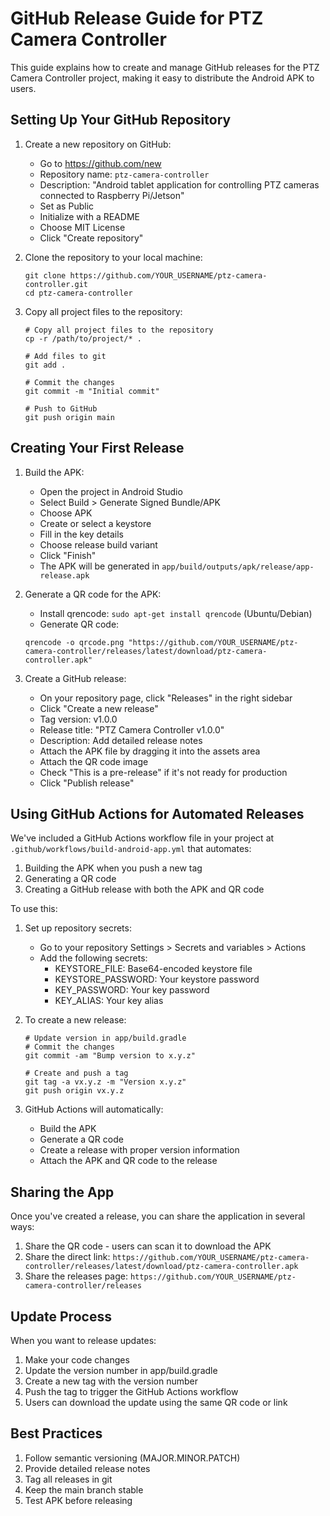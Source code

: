 # GitHub Release Guide for PTZ Camera Controller

This guide explains how to create and manage GitHub releases for the PTZ Camera Controller project, making it easy to distribute the Android APK to users.

## Setting Up Your GitHub Repository

1. Create a new repository on GitHub:
   - Go to https://github.com/new
   - Repository name: `ptz-camera-controller`
   - Description: "Android tablet application for controlling PTZ cameras connected to Raspberry Pi/Jetson"
   - Set as Public
   - Initialize with a README
   - Choose MIT License
   - Click "Create repository"

2. Clone the repository to your local machine:
   ```
   git clone https://github.com/YOUR_USERNAME/ptz-camera-controller.git
   cd ptz-camera-controller
   ```

3. Copy all project files to the repository:
   ```
   # Copy all project files to the repository
   cp -r /path/to/project/* .
   
   # Add files to git
   git add .
   
   # Commit the changes
   git commit -m "Initial commit"
   
   # Push to GitHub
   git push origin main
   ```

## Creating Your First Release

1. Build the APK:
   - Open the project in Android Studio
   - Select Build > Generate Signed Bundle/APK
   - Choose APK
   - Create or select a keystore
   - Fill in the key details
   - Choose release build variant
   - Click "Finish"
   - The APK will be generated in `app/build/outputs/apk/release/app-release.apk`

2. Generate a QR code for the APK:
   - Install qrencode: `sudo apt-get install qrencode` (Ubuntu/Debian)
   - Generate QR code:
   ```
   qrencode -o qrcode.png "https://github.com/YOUR_USERNAME/ptz-camera-controller/releases/latest/download/ptz-camera-controller.apk"
   ```

3. Create a GitHub release:
   - On your repository page, click "Releases" in the right sidebar
   - Click "Create a new release"
   - Tag version: v1.0.0
   - Release title: "PTZ Camera Controller v1.0.0"
   - Description: Add detailed release notes
   - Attach the APK file by dragging it into the assets area
   - Attach the QR code image
   - Check "This is a pre-release" if it's not ready for production
   - Click "Publish release"

## Using GitHub Actions for Automated Releases

We've included a GitHub Actions workflow file in your project at `.github/workflows/build-android-app.yml` that automates:

1. Building the APK when you push a new tag
2. Generating a QR code
3. Creating a GitHub release with both the APK and QR code

To use this:

1. Set up repository secrets:
   - Go to your repository Settings > Secrets and variables > Actions
   - Add the following secrets:
     - KEYSTORE_FILE: Base64-encoded keystore file
     - KEYSTORE_PASSWORD: Your keystore password
     - KEY_PASSWORD: Your key password
     - KEY_ALIAS: Your key alias

2. To create a new release:
   ```
   # Update version in app/build.gradle
   # Commit the changes
   git commit -am "Bump version to x.y.z"
   
   # Create and push a tag
   git tag -a vx.y.z -m "Version x.y.z"
   git push origin vx.y.z
   ```

3. GitHub Actions will automatically:
   - Build the APK
   - Generate a QR code
   - Create a release with proper version information
   - Attach the APK and QR code to the release

## Sharing the App

Once you've created a release, you can share the application in several ways:

1. Share the QR code - users can scan it to download the APK
2. Share the direct link: `https://github.com/YOUR_USERNAME/ptz-camera-controller/releases/latest/download/ptz-camera-controller.apk`
3. Share the releases page: `https://github.com/YOUR_USERNAME/ptz-camera-controller/releases`

## Update Process

When you want to release updates:

1. Make your code changes
2. Update the version number in app/build.gradle
3. Create a new tag with the version number
4. Push the tag to trigger the GitHub Actions workflow
5. Users can download the update using the same QR code or link

## Best Practices

1. Follow semantic versioning (MAJOR.MINOR.PATCH)
2. Provide detailed release notes
3. Tag all releases in git
4. Keep the main branch stable
5. Test APK before releasing